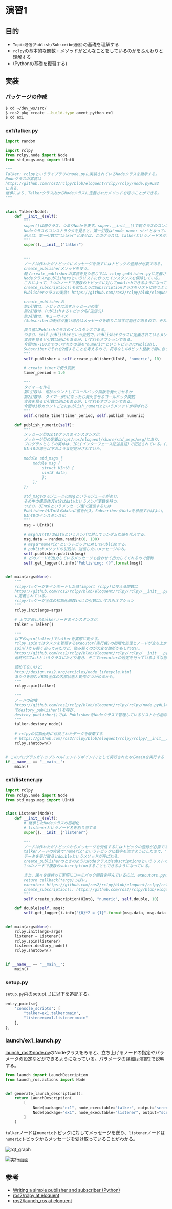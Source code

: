 # 演習1  
## 目的
- `Topic通信(Publish/Subscribe通信)`の基礎を理解する
- `rclpy`の基本的な関数・メソッドがどんなことをしているのかをふんわりと理解する
- (Pythonの基礎を復習する)

## 実装

### パッケージの作成
```bash
$ cd ~/dev_ws/src/
$ ros2 pkg create --build-type ament_python ex1
$ cd ex1
```

### ex1/talker.py
```python
import random

import rclpy
from rclpy.node import Node
from std_msgs.msg import UInt8

"""
Talker: rclpyというライブラリのnode.pyに実装されているNodeクラスを継承する。
Nodeクラスの実装は
https://github.com/ros2/rclpy/blob/eloquent/rclpy/rclpy/node.py#L92
にある。
継承により、Talkerクラス内からNodeクラスに定義されたメソッドを呼ぶことができる。
"""


class Talker(Node):
    def __init__(self):
        """
        super()は親クラス、つまりNodeを表す。super.__init__()で親クラスのコンストラクタを呼び出す(インスタンス化)。
        Nodeクラスのコンストラクタを見ると、第一引数は"node_name: str"となっている。
        例えば、第一引数に"talker"と渡せば、このクラスは、talkerというノード名が割り当てられる。
        """
        super().__init__("talker")
        
        
        """
        ノードは作れたがトピックにメッセージを流すにはトピックの登録が必要である。
        create_publisherメソッドを使う。
        軽くcreate_publisherの実装を見た感じでは、rclpy.publisher.pyに定義されているPublisherというクラスのインスタンス化をして、
        Nodeクラス内publishersというリストに作ったインスタンスを保持している。
        これによって、1つのノードで複数のトピックに対してpublishできるようになっている。
        create_subscription()も似たようにSubscriptionクラスをリストに持つようにしている。
        Publisherクラスの実装: https://github.com/ros2/rclpy/blob/eloquent/rclpy/rclpy/publisher.py

        create_publisherの
        第1引数は、トピックに流すメッセージの型
        第2引数は、Publishするトピック名(送信先)
        第3引数は、キューサイズ
        (Subscriberの動作が重い場合はメッセージを取りこぼす可能性があるので、それが困る場合は高い値にしておくとよさそう?)

        戻り値はPublishクラスのインスタンスである。
        つまり、self.publisherという変数で、Publisherクラスに定義されているメソッドを呼ぶことができる。
        実装を見ると引数は他にもあるが、いずれもオプションである。
        今回は0-100までのいずれかの値を"numeric"というトピックにPublishし、
        Subscriberでそれを2倍することを考えるので、符号なしの8ビット整数で間に合う。
        """
        self.publisher = self.create_publisher(UInt8, "numeric", 10)
        
        # create_timerで使う変数
        timer_period = 1.0
        
        """
        タイマーを作る
        第1引数は、何秒カウントしてコールバック関数を発火させるか
        第2引数は、タイマーが0になったら発火させるコールバック関数
        実装を見ると引数は他にもあるが、いずれもオプションである。
        今回は1秒カウントごとにpublish_numericというメソッドが呼ばれる
        """
        self.create_timer(timer_period, self.publish_numeric)

    def publish_numeric(self):
        """
        メッセージ型UInt8クラスのインスタンス化
        メッセージ型の定義は/opt/ros/eloquent/share/std_msgs/msg/にあり、
        プログラムとしての実体は、IDL(インターフェース記述言語)で記述されている。(拡張子:.idl)
        UInt8の場合以下のような記述がされていた。
        
        module std_msgs {
            module msg {
                struct UInt8 {
                uint8 data;
                };
            };
        };
        
        std_msgsのモジュールにmsgというモジュールがあり、
        その中の構造体UInt8はdataというメンバ変数を持つ。
        つまり、UInt8というメッセージ型で通信するには
        PublisherがUInt8のdataに値を代入、Subscriberがdataを参照すればよい。
        UInt8のインスタンス化
        """
        msg = UInt8()
        
        # msg(UInt8)のdataというメンバに対してランダムな値を代入する。
        msg.data = random.randint(0, 100)
        # msgを"numeric"というトピックに対してPublishする。
        # publishメソッドの引数は、送信したいメッセージのみ。
        self.publisher.publish(msg)
        # どのノードが出力しているメッセージも合わせて出力してくれるので便利
        self.get_logger().info("Publishing: {}".format(msg))


def main(args=None):
    """
    rclpyパッケージをインポートした時(import rclpy)に使える関数は
    https://github.com/ros2/rclpy/blob/eloquent/rclpy/rclpy/__init__.py
    に定義されている。
    rclpyパッケージ全体の初期化関数initの引数はいずれもオプション
    """
    rclpy.init(args=args)
    
    # 上で定義したtalkerノードのインスタンス化
    talker = Talker()
    
    """
    以下のspin(talker)でtalkerを実際に動かす。
    rclpy.spinではタスクを管理するexecutor(実行機)の初期化処理とノードが立ち上がっているときブロッキングし続ける役割がありそう。
    spin()から軽く追ってみたけど、読み解くのが大変な箇所かもしれない。
    https://github.com/ros2/rclpy/blob/eloquent/rclpy/rclpy/__init__.py#L175
    最終的にTaskというクラスにたどり着き、そこでexecutorの設定を行っているような感じだった。

    読めてないけど、
    http://design.ros2.org/articles/node_lifecycle.html
    あたりを読むとROS全体の内部状態と動作がつかめるかも。
    """
    rclpy.spin(talker)
    
    """
    ノードの破壊
    https://github.com/ros2/rclpy/blob/eloquent/rclpy/rclpy/node.py#L1467
    でdestory_publisher()を呼び、
    destroy_publisher()では、PublisherをNodeクラスで管理しているリストから削除する。
    """
    talker.destory_node()
    
    # rclpyの初期化時に作成されたデータを破棄する
    # https://github.com/ros2/rclpy/blob/eloquent/rclpy/rclpy/__init__.py#L90
    rclpy.shutdown()


# このプログラムがトップレベル(エントリポイント)として実行されたならmainを実行する
if __name__ == "__main__":
    main()
```

### ex1/listener.py
```python
import rclpy
from rclpy.node import Node
from std_msgs.msg import UInt8


class Listener(Node):
    def __init__(self):
        # 継承したNodeクラスの初期化
        # listenerというノード名を割り当てる
        super().__init__("listener")
        
        """
        ノードは作れたがトピックからメッセージを受信するにはトピックの登録が必要である。
        talkerノードの実装で"numeric"というトピックに数字を流すようにしたので、"numeric"から受信する。
        データを受け取るとdoubleというメソッドが呼ばれる。
        create_publisherのときのようにNodeクラスがsubscriptionsというリストでSubscriptionクラスを保持しているので、
        1つのノードで複数のsubscriptionすることもできるようになっている。

        また、諸々を端折って実際にコールバック関数を呼んでいるのは、executors.pyのawait_or_execute関数内で
        return callback(*args)っぽい。
        executor: https://github.com/ros2/rclpy/blob/eloquent/rclpy/rclpy/executors.py#L111
        create_subscription(): https://github.com/ros2/rclpy/blob/eloquent/rclpy/rclpy/node.py#L1120
        """
        self.create_subscription(UInt8, "numeric", self.double, 10)

    def double(self, msg):
        self.get_logger().info("{0}*2 = {1}".format(msg.data, msg.data * 2))


def main(args=None):
    rclpy.init(args=args)
    listener = Listener()
    rclpy.spin(listener)
    listener.destory_node()
    rclpy.shutdown()


if __name__ == "__main__":
    main()
```

### setup.py  
`setup.py`内のsetup(...)に以下を追記する。  
```python
entry_points={
    'console_scripts': [
        "talker=ex1.talker:main",
        "listener=ex1.listener:main"
    ],
},
```
### launch/ex1_launch.py  
[launch_rosのnode.py](https://github.com/ros2/launch_ros/blob/eloquent/launch_ros/launch_ros/actions/node.py)のNodeクラスをみると、立ち上げるノードの指定やパラメータの設定などができるようになっている。パラメータの詳細は演習2で説明する。

```python
from launch import LaunchDescription
from launch_ros.actions import Node


def generate_launch_description():
    return LaunchDescription(
        [
            Node(package="ex1", node_executable="talker", output="screen"),
            Node(package="ex1", node_executable="listener", output="screen"),
        ]
    )
```
  
`talker`ノードは`numeric`トピックに対してメッセージを送り、`listener`ノードは`numeric`トピックからメッセージを受け取っていることがわかる。  
  
![rqt_graph](https://user-images.githubusercontent.com/8480644/155382817-d5a20229-99c9-4b3f-bf65-eca8e881cdcf.png)  
    
![実行画面](https://user-images.githubusercontent.com/8480644/155811363-53b16ca6-36b3-431b-ba8f-a9a00782f351.png)  
  
## 参考
- [Writing a simple publisher and subscriber (Python)](https://docs.ros.org/en/foxy/Tutorials/Writing-A-Simple-Py-Publisher-And-Subscriber.html)
- [ros2/rclpy at eloquent](https://github.com/ros2/rclpy/tree/eloquent)
- [ros2/launch_ros at eloquent](https://github.com/ros2/launch_ros/tree/eloquent)
